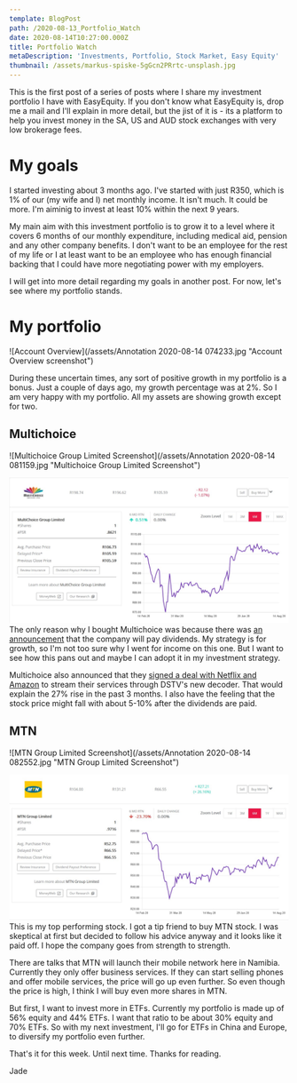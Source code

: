 ```yaml
---
template: BlogPost
path: /2020-08-13_Portfolio_Watch
date: 2020-08-14T10:27:00.000Z
title: Portfolio Watch
metaDescription: 'Investments, Portfolio, Stock Market, Easy Equity'
thumbnail: /assets/markus-spiske-5gGcn2PRrtc-unsplash.jpg
---
```

This is the first post of a series of posts where I share my investment portfolio I have with EasyEquity. If you don't know what EasyEquity is, drop me a mail and I'll explain in more detail, but the jist of it is - its a platform to help you invest money in the SA, US and AUD stock exchanges with very low brokerage fees. 

# My goals

I started investing about 3 months ago. I've started with just R350, which is 1% of our (my wife and I) net monthly income. It isn't much. It could be more. I'm aiminig to invest at least 10% within the next 9 years. 

My main aim with this investment portfolio is to grow it to a level where it covers 6 months of our monthly expenditure, including medical aid, pension and any other company benefits. I don't want to be an employee for the rest of my life or I at least want to be an employee who has enough financial backing that I could have more negotiating power with my employers. 

I will get into more detail regarding my goals in another post. For now, let's see where my portfolio stands.

# My portfolio

![Account Overview](/assets/Annotation 2020-08-14 074233.jpg "Account Overview screenshot")

During these uncertain times, any sort of positive growth in my portfolio is a bonus. Just a couple of days ago, my growth percentage was at 2%. So I am very happy with my portfolio. All my assets are showing growth except for two. 

## Multichoice

![Multichoice Group Limited Screenshot](/assets/Annotation 2020-08-14 081159.jpg "Multichoice Group Limited Screenshot")

![Multichoice Equity](../../static/assets/Annotation%202020-08-14%20081159.jpg "Multichoice screenshot") The only reason why I bought Multichoice was because there was [an announcement](https://www.businesslive.co.za/bd/companies/2020-06-10-multichoice-declares-r25bn-maiden-dividend/) that the company will pay dividends. My strategy is for growth, so I'm not too sure why I went for income on this one. But I want to see how this pans out and maybe I can adopt it in my investment strategy.

Multichoice also announced that they [signed a deal with Netflix and Amazon](https://businesstech.co.za/news/media/406683/multichoice-to-offer-netflix-and-amazon-through-its-new-decoder/) to stream their services through DSTV's new decoder. That would explain the 27% rise in the past 3 months. I also have the feeling that the stock price might fall with about 5-10% after the dividends are paid. 

## MTN

![MTN Group Limited Screenshot](/assets/Annotation 2020-08-14 082552.jpg "MTN Group Limited Screenshot")

![MTN Equity](../../static/assets/Annotation%202020-08-14%20082552.jpg "MTN screenshot") This is my top performing stock. I got a tip friend to buy MTN stock. I was skeptical at first but decided to follow his advice anyway and it looks like it paid off. I hope the company goes from strength to strength. 

There are talks that MTN will launch their mobile network here in Namibia. Currently they only offer business services. If they can start selling phones and offer mobile services, the price will go up even further. So even though the price is high, I think I will buy even more shares in MTN.

But first, I want to invest more in ETFs. Currently my portfolio is made up of 56% equity and 44% ETFs. I want that ratio to be about 30% equity and 70% ETFs. So with my next investment, I'll go for ETFs in China and Europe, to diversify my portfolio even further.

That's it for this week. Until next time. Thanks for reading. 

Jade
